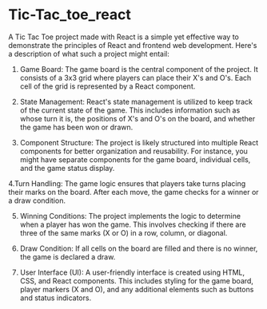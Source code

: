 # Tic-Tac_toe_react

A Tic Tac Toe project made with React is a simple yet effective way to demonstrate the principles of React and frontend web development. Here's a description of what such a project might entail:

1. Game Board: The game board is the central component of the project. It consists of a 3x3 grid where players can place their X's and O's. Each cell of the grid is represented by a React component.

2. State Management: React's state management is utilized to keep track of the current state of the game. This includes information such as whose turn it is, the positions of X's and O's on the board, and whether the game has been won or drawn.

3. Component Structure: The project is likely structured into multiple React components for better organization and reusability. For instance, you might have separate components for the game board, individual cells, and the game status display.

4.Turn Handling: The game logic ensures that players take turns placing their marks on the board. After each move, the game checks for a winner or a draw condition.

5. Winning Conditions: The project implements the logic to determine when a player has won the game. This involves checking if there are three of the same marks (X or O) in a row, column, or diagonal.

6. Draw Condition: If all cells on the board are filled and there is no winner, the game is declared a draw.

7. User Interface (UI): A user-friendly interface is created using HTML, CSS, and React components. This includes styling for the game board, player markers (X and O), and any additional elements such as buttons and status indicators.
